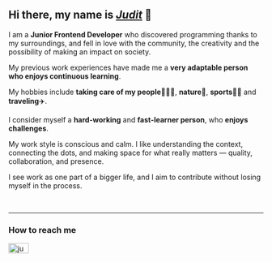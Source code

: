 ## Hi there, my name is [*Judit*](https://juditaldeguer.github.io/portfolio/) 👋  

I am a **Junior Frontend Developer** who discovered programming thanks to my surroundings, and fell in love with the community, the creativity and the possibility of making an impact on society.

My previous work experiences have made me a **very adaptable person who enjoys continuous learning**.

My hobbies include **taking care of my people**👩‍👦‍👦, **nature**🌱, **sports**🏃‍♀️ and **traveling**✈️.

I consider myself a **hard-working** and **fast-learner person**, who **enjoys challenges**.

My work style is conscious and calm. I like understanding the context, connecting the dots, and making space for what really matters — quality, collaboration, and presence.

I see work as one part of a bigger life, and I aim to contribute without losing myself in the process.
  
  <br/>

<!-- 
---
## Technologies and Tools:    

<img align="left" alt="Npm" width="30px" src="https://raw.githubusercontent.com/github/explore/80688e429a7d4ef2fca1e82350fe8e3517d3494d/topics/npm/npm.png" />

<img align="left" alt="Visual Studio Code" width="30px" src="https://upload.wikimedia.org/wikipedia/commons/thumb/9/9a/Visual_Studio_Code_1.35_icon.svg/1024px-Visual_Studio_Code_1.35_icon.svg.png" />

<br>
<br> 
-->
---
### How to reach me

<a href="https://www.linkedin.com/in/juditaldeguer/" target="blank"><img align="center" src="https://raw.githubusercontent.com/rahuldkjain/github-profile-readme-generator/master/src/images/icons/Social/linked-in-alt.svg" alt="judit aldeguer LinkedIn" height="20" width="40" /></a>
<!-- <a href="https://twitter.com/@juditaldeguer" target="blank"><img align="center" src="https://raw.githubusercontent.com/rahuldkjain/github-profile-readme-generator/master/src/images/icons/Social/twitter.svg" alt="@juditaldeguer" height="30" width="40" /></a> -->
